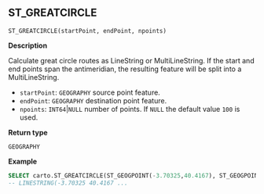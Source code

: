 ## ST_GREATCIRCLE

```sql:signature
ST_GREATCIRCLE(startPoint, endPoint, npoints)
```

**Description**

Calculate great circle routes as LineString or MultiLineString. If the start and end points span the antimeridian, the resulting feature will be split into a MultiLineString.

* `startPoint`: `GEOGRAPHY` source point feature.
* `endPoint`: `GEOGRAPHY` destination point feature.
* `npoints`: `INT64`|`NULL` number of points. If `NULL` the default value `100` is used.

**Return type**

`GEOGRAPHY`

**Example**

```sql
SELECT carto.ST_GREATCIRCLE(ST_GEOGPOINT(-3.70325,40.4167), ST_GEOGPOINT(-73.9385,40.6643), 20);
-- LINESTRING(-3.70325 40.4167 ...
```

